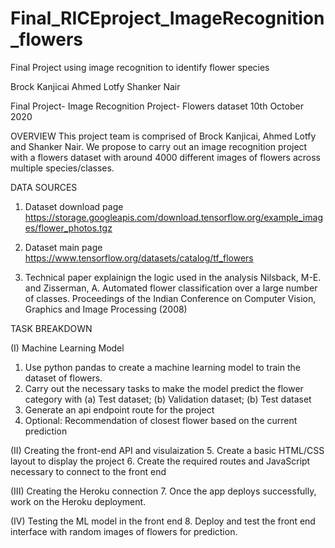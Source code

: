 # Final_RICEproject_ImageRecognition_flowers
Final Project using image recognition to identify flower species


Brock Kanjicai
Ahmed Lotfy
Shanker Nair

Final Project- Image Recognition Project- Flowers dataset
10th October 2020

OVERVIEW
This project team is comprised of Brock Kanjicai, Ahmed Lotfy and Shanker Nair. We propose to carry out an image recognition project with a flowers dataset with around 4000 different images of flowers across multiple species/classes.

DATA SOURCES
1.	Dataset download page
https://storage.googleapis.com/download.tensorflow.org/example_images/flower_photos.tgz

2.	Dataset main page
https://www.tensorflow.org/datasets/catalog/tf_flowers

3.	Technical paper explainign the logic used in the analysis
Nilsback, M-E. and Zisserman, A. Automated flower classification over a large number of classes.
Proceedings of the Indian Conference on Computer Vision, Graphics and Image Processing (2008) 


TASK BREAKDOWN

(I) Machine Learning Model
1.	Use python pandas to create a machine learning model to train the dataset of flowers.
2.	Carry out the necessary tasks to make the model predict the flower category with
	(a) Test dataset; (b) Validation dataset; (b) Test dataset
3.	Generate an api endpoint route for the project
4.	Optional: Recommendation of closest flower based on the current prediction

(II) Creating the front-end API and visulaization
5.	Create a basic HTML/CSS layout to display the project
6.	Create the required routes and JavaScript necessary to connect to the front end

(III) Creating the Heroku connection
7.	Once the app deploys successfully, work on the Heroku deployment. 

(IV) Testing the ML model in the front end
8.	Deploy and test the front end interface with random images of flowers for prediction.


